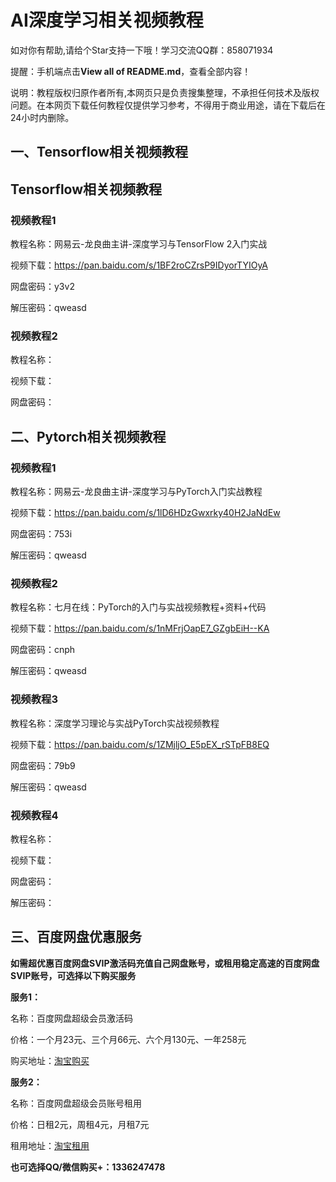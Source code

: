 # AI深度学习相关视频教程

如对你有帮助,请给个Star支持一下哦！学习交流QQ群：858071934

提醒：手机端点击**View all of README.md**，查看全部内容！

说明：教程版权归原作者所有,本网页只是负责搜集整理，不承担任何技术及版权问题。在本网页下载任何教程仅提供学习参考，不得用于商业用途，请在下载后在24小时内删除。

## 一、Tensorflow相关视频教程
## Tensorflow相关视频教程
### 视频教程1

教程名称：网易云-龙良曲主讲-深度学习与TensorFlow 2入门实战

视频下载：https://pan.baidu.com/s/1BF2roCZrsP9IDyorTYIOyA

网盘密码：y3v2

解压密码：qweasd

### 视频教程2

教程名称：

视频下载：

网盘密码：

## 二、Pytorch相关视频教程

### 视频教程1

教程名称：网易云-龙良曲主讲-深度学习与PyTorch入门实战教程

视频下载：https://pan.baidu.com/s/1lD6HDzGwxrky40H2JaNdEw

网盘密码：753i

解压密码：qweasd

### 视频教程2

教程名称：七月在线：PyTorch的入门与实战视频教程+资料+代码

视频下载：https://pan.baidu.com/s/1nMFrjOapE7_GZgbEiH--KA

网盘密码：cnph

解压密码：qweasd

### 视频教程3

教程名称：深度学习理论与实战PyTorch实战视频教程

视频下载：https://pan.baidu.com/s/1ZMjljO_E5pEX_rSTpFB8EQ

网盘密码：79b9

解压密码：qweasd

### 视频教程4

教程名称：

视频下载：

网盘密码：

解压密码：

## 三、百度网盘优惠服务

**如需超优惠百度网盘SVIP激活码充值自己网盘账号，或租用稳定高速的百度网盘SVIP账号，可选择以下购买服务**

**服务1：**

名称：百度网盘超级会员激活码

价格：一个月23元、三个月66元、六个月130元、一年258元

购买地址：[淘宝购买](https://detail.tmall.com/item.htm?id=616765074057)

**服务2：**

名称：百度网盘超级会员账号租用

价格：日租2元，周租4元，月租7元

租用地址：[淘宝租用](https://item.taobao.com/item.htm?ft=t&id=614480007543)

**也可选择QQ/微信购买+：1336247478**

